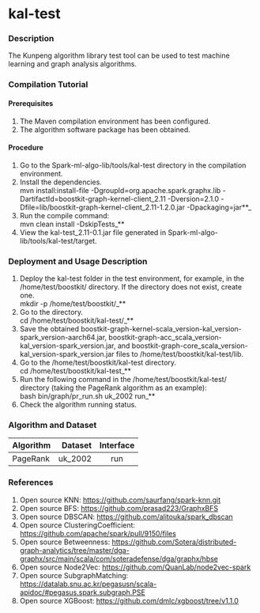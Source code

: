 # kal-test


### Description
The Kunpeng algorithm library test tool can be used to test machine learning and graph analysis algorithms.


### Compilation Tutorial

#### Prerequisites
1.  The Maven compilation environment has been configured.
2.  The algorithm software package has been obtained.
#### Procedure
1.  Go to the Spark-ml-algo-lib/tools/kal-test directory in the compilation environment.
2.  Install the dependencies.<br/>
    mvn install:install-file -DgroupId=org.apache.spark.graphx.lib -DartifactId=boostkit-graph-kernel-client_2.11 -Dversion=2.1.0 -Dfile=lib/boostkit-graph-kernel-client_2.11-1.2.0.jar -Dpackaging=jar**_
3.  Run the compile command:<br/>
    mvn clean install -DskipTests_**
4.  View the kal-test_2.11-0.1.jar file generated in Spark-ml-algo-lib/tools/kal-test/target.

### Deployment and Usage Description

1.  Deploy the kal-test folder in the test environment, for example, in the /home/test/boostkit/ directory. If the directory does not exist, create one.<br/>mkdir -p /home/test/boostkit/_**
2.  Go to the directory.<br/>
    cd /home/test/boostkit/kal-test/_**
3.  Save the obtained boostkit-graph-kernel-scala_version-kal_version-spark_version-aarch64.jar, boostkit-graph-acc_scala_version-kal_version-spark_version.jar, and boostkit-graph-core_scala_version-kal_version-spark_version.jar files to /home/test/boostkit/kal-test/lib.
4.  Go to the /home/test/boostkit/kal-test directory.<br/>
    cd /home/test/boostkit/kal-test_**
5.  Run the following command in the /home/test/boostkit/kal-test/ directory (taking the PageRank algorithm as an example):<br/>bash bin/graph/pr_run.sh uk_2002 run_**
6.  Check the algorithm running status.

### Algorithm and Dataset


| Algorithm | Dataset | Interface |
| :-----| ----: | :----: |
| PageRank | uk_2002 | run |


### References

1. Open source KNN: https://github.com/saurfang/spark-knn.git
2. Open source BFS: https://github.com/prasad223/GraphxBFS
3. Open source DBSCAN: https://github.com/alitouka/spark_dbscan
4. Open source ClusteringCoefficient: https://github.com/apache/spark/pull/9150/files
5. Open source Betweenness: https://github.com/Sotera/distributed-graph-analytics/tree/master/dga-graphx/src/main/scala/com/soteradefense/dga/graphx/hbse
6. Open source Node2Vec: https://github.com/QuanLab/node2vec-spark
7. Open source SubgraphMatching: https://datalab.snu.ac.kr/pegasusn/scala-apidoc/#pegasus.spark.subgraph.PSE
8. Open source XGBoost: https://github.com/dmlc/xgboost/tree/v1.1.0

